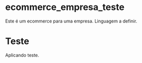# ecommerce_empresa_teste
Este é um ecommerce para uma empresa. Linguagem a definir.

# Teste
Aplicando teste.
